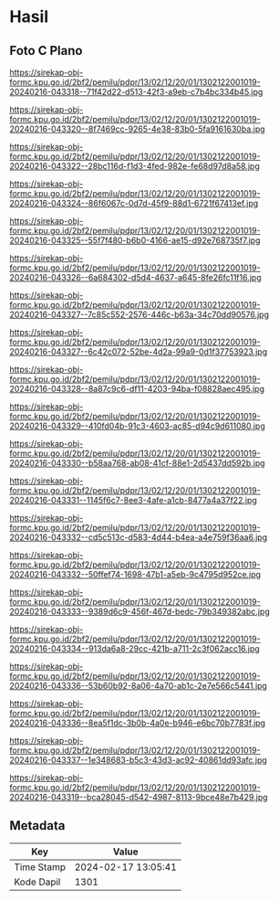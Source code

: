 # Hasil

## Foto C Plano

https://sirekap-obj-formc.kpu.go.id/2bf2/pemilu/pdpr/13/02/12/20/01/1302122001019-20240216-043318--71f42d22-d513-42f3-a9eb-c7b4bc334b45.jpg

https://sirekap-obj-formc.kpu.go.id/2bf2/pemilu/pdpr/13/02/12/20/01/1302122001019-20240216-043320--8f7469cc-9265-4e38-83b0-5fa9161630ba.jpg

https://sirekap-obj-formc.kpu.go.id/2bf2/pemilu/pdpr/13/02/12/20/01/1302122001019-20240216-043322--28bc116d-f1d3-4fed-982e-fe68d97d8a58.jpg

https://sirekap-obj-formc.kpu.go.id/2bf2/pemilu/pdpr/13/02/12/20/01/1302122001019-20240216-043324--86f6067c-0d7d-45f9-88d1-6721f67413ef.jpg

https://sirekap-obj-formc.kpu.go.id/2bf2/pemilu/pdpr/13/02/12/20/01/1302122001019-20240216-043325--55f7f480-b6b0-4166-ae15-d92e768735f7.jpg

https://sirekap-obj-formc.kpu.go.id/2bf2/pemilu/pdpr/13/02/12/20/01/1302122001019-20240216-043326--6a684302-d5d4-4637-a645-8fe26fc11f16.jpg

https://sirekap-obj-formc.kpu.go.id/2bf2/pemilu/pdpr/13/02/12/20/01/1302122001019-20240216-043327--7c85c552-2576-446c-b63a-34c70dd90576.jpg

https://sirekap-obj-formc.kpu.go.id/2bf2/pemilu/pdpr/13/02/12/20/01/1302122001019-20240216-043327--6c42c072-52be-4d2a-99a9-0d1f37753923.jpg

https://sirekap-obj-formc.kpu.go.id/2bf2/pemilu/pdpr/13/02/12/20/01/1302122001019-20240216-043328--8a87c9c6-df11-4203-94ba-f08828aec495.jpg

https://sirekap-obj-formc.kpu.go.id/2bf2/pemilu/pdpr/13/02/12/20/01/1302122001019-20240216-043329--410fd04b-91c3-4603-ac85-d94c9d611080.jpg

https://sirekap-obj-formc.kpu.go.id/2bf2/pemilu/pdpr/13/02/12/20/01/1302122001019-20240216-043330--b58aa768-ab08-41cf-88e1-2d5437dd592b.jpg

https://sirekap-obj-formc.kpu.go.id/2bf2/pemilu/pdpr/13/02/12/20/01/1302122001019-20240216-043331--1145f6c7-8ee3-4afe-a1cb-8477a4a37f22.jpg

https://sirekap-obj-formc.kpu.go.id/2bf2/pemilu/pdpr/13/02/12/20/01/1302122001019-20240216-043332--cd5c513c-d583-4d44-b4ea-a4e759f36aa6.jpg

https://sirekap-obj-formc.kpu.go.id/2bf2/pemilu/pdpr/13/02/12/20/01/1302122001019-20240216-043332--50ffef74-1698-47b1-a5eb-9c4795d952ce.jpg

https://sirekap-obj-formc.kpu.go.id/2bf2/pemilu/pdpr/13/02/12/20/01/1302122001019-20240216-043333--9389d6c9-456f-467d-bedc-79b349382abc.jpg

https://sirekap-obj-formc.kpu.go.id/2bf2/pemilu/pdpr/13/02/12/20/01/1302122001019-20240216-043334--913da6a8-29cc-421b-a711-2c3f062acc16.jpg

https://sirekap-obj-formc.kpu.go.id/2bf2/pemilu/pdpr/13/02/12/20/01/1302122001019-20240216-043336--53b60b92-8a06-4a70-ab1c-2e7e566c5441.jpg

https://sirekap-obj-formc.kpu.go.id/2bf2/pemilu/pdpr/13/02/12/20/01/1302122001019-20240216-043336--8ea5f1dc-3b0b-4a0e-b946-e6bc70b7783f.jpg

https://sirekap-obj-formc.kpu.go.id/2bf2/pemilu/pdpr/13/02/12/20/01/1302122001019-20240216-043337--1e348683-b5c3-43d3-ac92-40861dd93afc.jpg

https://sirekap-obj-formc.kpu.go.id/2bf2/pemilu/pdpr/13/02/12/20/01/1302122001019-20240216-043319--bca28045-d542-4987-8113-9bce48e7b429.jpg


## Metadata

| Key        | Value               |
| ---------- | ------------------- |
| Time Stamp | 2024-02-17 13:05:41 |
| Kode Dapil | 1301                |



